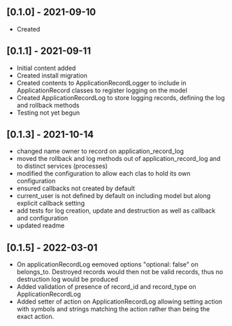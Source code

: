 ## [0.1.0] - 2021-09-10
- Created
## [0.1.1] - 2021-09-11
- Initial content added
- Created install migration
- Created contents to ApplicationRecordLogger to include in ApplicationRecord classes to register logging on the model
- Created ApplicationRecordLog to store logging records, defining the log and rollback methods
- Testing not yet begun
## [0.1.3] - 2021-10-14
- changed name owner to record on application_record_log
- moved the rollback and log methods out of application_record_log and to distinct services (processes)
- modified the configuration to allow each clas to hold its own configuration
- ensured callbacks not created by default
- current_user is not defined by default on including model but along explicit callback setting
- add tests for log creation, update and destruction as well as callback and configuration
- updated readme
## [0.1.5] - 2022-03-01
- On applicationRecordLog eemoved options "optional: false" on belongs_to. Destroyed records would then not be valid records, thus no destruction log would be produced
- Added validation of presence of record_id and record_type on ApplicationRecordLog
- Added setter of action on ApplicationRecordLog allowing setting action with symbols and strings matching the action rather than being the exact action.
